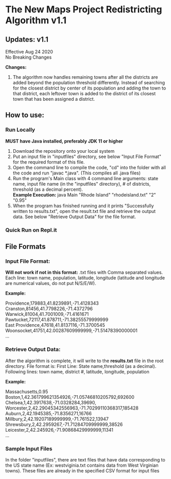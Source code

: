 # The New Maps Project Redistricting Algorithm v1.1

## Updates: v1.1 
Effective Aug 24 2020  
No Breaking Changes  
  
**Changes:**
1. The algorithm now handles remaining towns after all the districts are added beyond the population threshold differently. Instead of searching for the closest district by center of its population and adding the town to that district, each leftover town is added to the district of its closest town that has been assigned a district.

## How to use:

### Run Locally 

**MUST have Java installed, preferably JDK 11 or higher**

1. Download the repository onto your local system
2. Put an input file in "inputfiles" directory, see below "Input File Format" for the required format of this file.    
3. Open the command line to compile the code, "cd" into the folder with all the code and run "javac \*.java". (This compiles all .java files)   
4. Run the program's Main class with 4 command line arguments: state name, input file name (in the "inputfiles" directory), # of districts, threshold (as a decimal percent).   
**Example Execution:** java Main "Rhode Island" "rhodeisland.txt" "2" "0.95"
5. When the program has finished running and it prints "Successfully written to results.txt", open the result.txt file and retrieve the output data. See below "Retrieve Output Data" for the file format. 

### Quick Run on Repl.it



## File Formats

### Input File Format: 
**Will not work if not in this format:** .txt files with Comma separated values. Each line: town name, population, latitude, longitude (latitude and longitude are numerical values, do not put N/S/E/W).


**Example:**  
  
Providence,179883,41.8239891,-71.4128343  
Cranston,81456,41.7798226,-71.4372796  
Warwick,81004,41.7001009,-71.4161671  
Pawtucket,72117,41.878711,-71.38255579999999  
East Providence,47618,41.8137116,-71.3700545  
Woonsocket,41751,42.00287609999999,-71.51478390000001  
...   


### Retrieve Output Data: 
After the algorithm is complete, it will write to the **results.txt** file in the root directory. File format is: First Line: State name,threshold (as a decimal). Following lines: town name, district #, latitude, longitude, population

**Example:**  
    
Massachusetts,0.95  
Boston,1,42.361799621354926,-71.05746810205792,692600  
Chelsea,1,42.3917638,-71.0328284,39690,   
Worcester,2,42.29045342556963,-71.70299110368317,185428  
Auburn,2,42.1945385,-71.8356271,16766  
Millbury,2,42.19207189999999,-71.761522,13947  
Shrewsbury,2,42.2959267,-71.71284709999999,38526  
Leicester,2,42.245926,-71.90868429999999,11341  
...  

### Sample Input Files
In the folder "inputfiles", there are text files that have data corresponding to the US state name (Ex: westviginia.txt contains data from West Virginian towns). These files are already in the specified CSV format for input files
